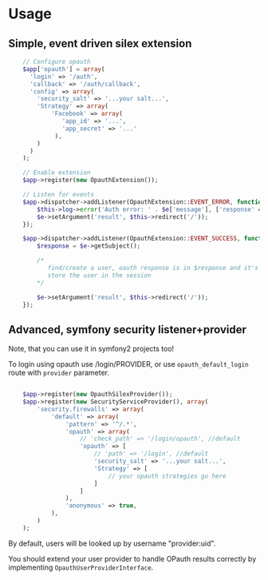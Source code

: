 # Usage

## Simple, event driven silex extension

```php
    // Configure opauth
    $app['opauth'] = array(
      'login' => '/auth',
      'callback' => '/auth/callback',
      'config' => array(
        'security_salt' => '...your salt...',
        'Strategy' => array(
            'Facebook' => array(
               'app_id' => '...',
               'app_secret' => '...'
             ),
        )
      )
    );    

    // Enable extension
    $app->register(new OpauthExtension());

    // Listen for events
    $app->dispatcher->addListener(OpauthExtension::EVENT_ERROR, function($e) {
        $this->log->error('Auth error: ' . $e['message'], ['response' => $e->getSubject()]);
        $e->setArgument('result', $this->redirect('/'));
    });

    $app->dispatcher->addListener(OpauthExtension::EVENT_SUCCESS, function($e) {
        $response = $e->getSubject();

        /* 
           find/create a user, oauth response is in $response and it's already validated!
           store the user in the session
        */

        $e->setArgument('result', $this->redirect('/'));
    });
```

## Advanced, symfony security listener+provider

Note, that you can use it in symfony2 projects too!

To login using opauth use /login/PROVIDER, or use `opauth_default_login` route with `provider` parameter.

```php

    $app->register(new OpauthSilexProvider());
    $app->register(new SecurityServiceProvider(), array(
        'security.firewalls' => array(
            'default' => array(
                'pattern' => '^/.*',
                'opauth' => array(
                    // 'check_path' => '/login/opauth', //default
                    'opauth' => [
                        // 'path' => '/login', //default
                        'security_salt' => '...your salt...',
                        'Strategy' => [
                            // your opauth strategies go here
                        ]
                    ]
                ),
                'anonymous' => true,
            ),
        )
    );

```

By default, users will be looked up by username "provider:uid". 

You should extend your user provider to handle OPauth results correctly by implementing `OpauthUserProviderInterface`.


